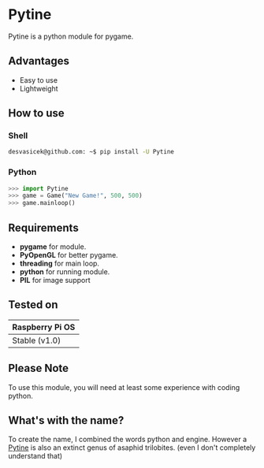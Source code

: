 # Pytine

Pytine is a python module for pygame.

## Advantages

- Easy to use
- Lightweight

## How to use

### Shell

```sh
desvasicek@github.com: ~$ pip install -U Pytine
```

### Python

```python
>>> import Pytine
>>> game = Game("New Game!", 500, 500)
>>> game.mainloop()
```

## Requirements

- __pygame__ for module.
- __PyOpenGL__ for better pygame.
- __threading__ for main loop.
- __python__ for running module.
- __PIL__ for image support

## Tested on

| Raspberry Pi OS |
|----------------------|
| Stable (v1.0)       |

## Please Note

To use this module, you will need at least some experience with coding python.

## What's with the name?

To create the name, I combined the words python and engine. However a [Pytine](https://en.wikipedia.org/wiki/Pytine) is also an extinct genus of asaphid trilobites. (even I don't completely understand that)